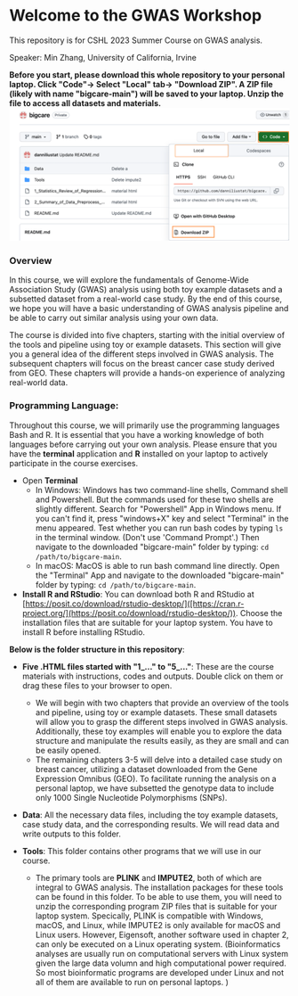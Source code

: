 # Welcome to the GWAS Workshop

This repository is for CSHL 2023 Summer Course on GWAS analysis.

Speaker: Min Zhang, University of California, Irvine

**Before you start, please download this whole repository to your personal laptop. Click "Code"-> Select "Local" tab-> "Download ZIP". A ZIP file (likely with name "bigcare-main") will be saved to your laptop. Unzip the file to access all datasets and materials.**
![Download](./image/download.png)

### Overview
In this course, we will explore the fundamentals of Genome-Wide Association Study (GWAS) analysis using both toy example datasets and a subsetted dataset from a real-world case study. By the end of this course, we hope you will have a basic understanding of GWAS analysis pipeline and be able to carry out similar analysis using your own data. 

The course is divided into five chapters, starting with the initial overview of the tools and pipeline using toy or example datasets. This section will give you a general idea of the different steps involved in GWAS analysis. The subsequent chapters will focus on the breast cancer case study derived from GEO. These chapters will provide a hands-on experience of analyzing real-world data.

### Programming Language: 
Throughout this course, we will primarily use the programming languages Bash and R. It is essential that you have a working knowledge of both languages before carrying out your own analysis. Please ensure that you have the **terminal** application and **R** installed on your laptop to actively participate in the course exercises. 

- Open **Terminal**
  - In Windows: Windows has two command-line shells, Command shell and Powershell. But the commands used for these two shells are slightly different. Search for "Powershell" App in Windows menu. If you can't find it, press "windows+X" key and select "Terminal" in the menu appeared. Test whether you can run bash codes by typing `ls` in the terminal window. (Don't use 'Command Prompt'.) Then navigate to the downloaded "bigcare-main" folder by typing: `cd /path/to/bigcare-main`.
  - In macOS: MacOS is able to run bash command line directly. Open the "Terminal" App and navigate to the downloaded "bigcare-main" folder by typing: `cd /path/to/bigcare-main`.
- **Install R and RStudio**: You can download both R and RStudio at [https://posit.co/download/rstudio-desktop/]([https://cran.r-project.org/](https://posit.co/download/rstudio-desktop/)). Choose the installation files that are suitable for your laptop system. You have to install R before installing RStudio. 

**Below is the folder structure in this repository**:
- **Five .HTML files started with "1_..." to "5_..."**: These are the course materials with instructions, codes and outputs. Double click on them or drag these files to your browser to open.
  - We will begin with two chapters that provide an overview of the tools and pipeline, using toy or example datasets. These small datasets will allow you to grasp the different steps involved in GWAS analysis. Additionally, these toy examples will enable you to explore the data structure and manipulate the results easily, as they are small and can be easily opened.
  - The remaining chapters 3-5 will delve into a detailed case study on breast cancer, utilizing a dataset downloaded from the Gene Expression Omnibus (GEO). To facilitate running the analysis on a personal laptop, we have subsetted the genotype data to include only 1000 Single Nucleotide Polymorphisms (SNPs).

- **Data**: All the necessary data files, including the toy example datasets, case study data, and the corresponding results. We will read data and write outputs to this folder.

- **Tools**: This folder contains other programs that we will use in our course.
  - The primary tools are **PLINK** and **IMPUTE2**, both of which are integral to GWAS analysis. The installation packages for these tools can be found in this folder. To be able to use them, you will need to unzip the corresponding program ZIP files that is suitable for your laptop system. Specically, PLINK is compatible with Windows, macOS, and Linux, while IMPUTE2 is only available for macOS and Linux users. However, Eigensoft, another software used in chapter 2, can only be executed on a Linux operating system. (Bioinformatics analyses are usually run on computational servers with Linux system given the large data volumn and high computational power required. So most bioinformatic programs are developed under Linux and not all of them are available to run on personal laptops. )
